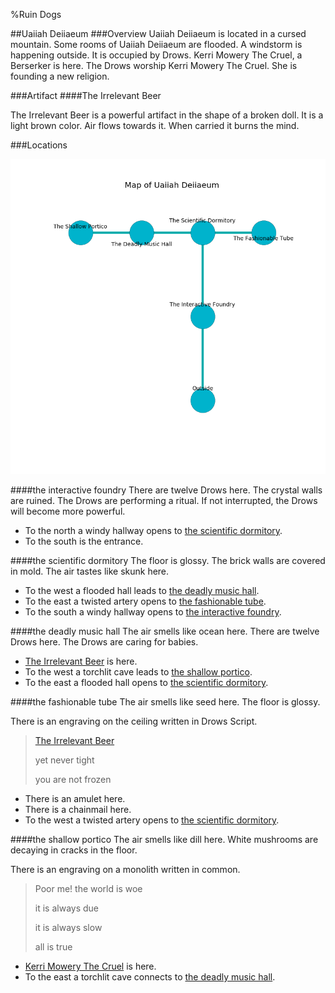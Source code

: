 %Ruin Dogs

##Uaiiah Deiiaeum
###Overview
Uaiiah Deiiaeum is located in a cursed mountain. Some rooms of Uaiiah Deiiaeum are flooded. A windstorm is happening outside. It is occupied by Drows. <a name="Kerri-Mowery-The-Cruel"></a>Kerri Mowery The Cruel, a Berserker is here. The Drows worship Kerri Mowery The Cruel. She  is founding a new religion. 



###Artifact
####<a name="The-Irrelevant-Beer"></a>The Irrelevant Beer


The Irrelevant Beer is a powerful artifact in the shape of a broken doll. It is a light brown color. Air flows towards it. When carried it burns the mind. 





###Locations


![](../v2/images/Uaiiah-Deiiaeum.png)

####<a name="the-interactive-foundry"></a>the interactive foundry
There are twelve Drows here. The crystal walls are ruined. The Drows are performing a ritual. If not interrupted, the Drows will become more powerful. 



* To the north a windy hallway opens to [the scientific dormitory](#the-scientific-dormitory).
* To the south is the entrance.


####<a name="the-scientific-dormitory"></a>the scientific dormitory
The floor is glossy. The brick walls are covered in mold. The air tastes like skunk here. 



* To the west a flooded hall leads to [the deadly music hall](#the-deadly-music-hall).
* To the east a twisted artery opens to [the fashionable tube](#the-fashionable-tube).
* To the south a windy hallway opens to [the interactive foundry](#the-interactive-foundry).


####<a name="the-deadly-music-hall"></a>the deadly music hall
The air smells like ocean here. There are twelve Drows here. The Drows are caring for babies. 



* [The Irrelevant Beer](#The-Irrelevant-Beer) is here.
* To the west a torchlit cave leads to [the shallow portico](#the-shallow-portico).
* To the east a flooded hall opens to [the scientific dormitory](#the-scientific-dormitory).


####<a name="the-fashionable-tube"></a>the fashionable tube
The air smells like seed here. The floor is glossy. 

There is an engraving on the ceiling written in Drows Script. 

> [The Irrelevant Beer](#The-Irrelevant-Beer)
>
> yet never tight
>
> you are not frozen
>


* There is an amulet here.
* There is a chainmail here.
* To the west a twisted artery opens to [the scientific dormitory](#the-scientific-dormitory).


####<a name="the-shallow-portico"></a>the shallow portico
The air smells like dill here. White mushrooms are decaying in cracks in the floor. 

There is an engraving on a monolith written in common. 

> Poor me! the world is woe
>
> it is always due
>
> it is always slow
>
> all is true
>


* [Kerri Mowery The Cruel](#Kerri-Mowery-The-Cruel) is here.
* To the east a torchlit cave connects to [the deadly music hall](#the-deadly-music-hall).


